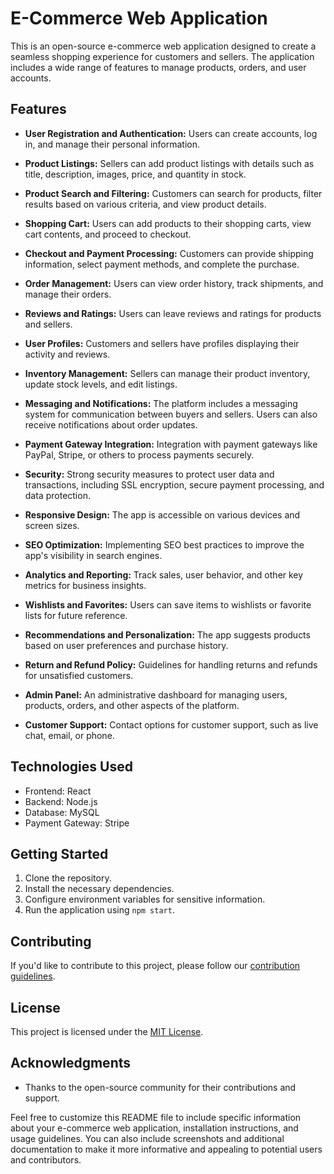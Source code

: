 # E-Commerce Web Application

This is an open-source e-commerce web application designed to create a seamless shopping experience for customers and sellers. The application includes a wide range of features to manage products, orders, and user accounts.

## Features

- **User Registration and Authentication:** Users can create accounts, log in, and manage their personal information.

- **Product Listings:** Sellers can add product listings with details such as title, description, images, price, and quantity in stock.

- **Product Search and Filtering:** Customers can search for products, filter results based on various criteria, and view product details.

- **Shopping Cart:** Users can add products to their shopping carts, view cart contents, and proceed to checkout.

- **Checkout and Payment Processing:** Customers can provide shipping information, select payment methods, and complete the purchase.

- **Order Management:** Users can view order history, track shipments, and manage their orders.

- **Reviews and Ratings:** Users can leave reviews and ratings for products and sellers.

- **User Profiles:** Customers and sellers have profiles displaying their activity and reviews.

- **Inventory Management:** Sellers can manage their product inventory, update stock levels, and edit listings.

- **Messaging and Notifications:** The platform includes a messaging system for communication between buyers and sellers. Users can also receive notifications about order updates.

- **Payment Gateway Integration:** Integration with payment gateways like PayPal, Stripe, or others to process payments securely.

- **Security:** Strong security measures to protect user data and transactions, including SSL encryption, secure payment processing, and data protection.

- **Responsive Design:** The app is accessible on various devices and screen sizes.

- **SEO Optimization:** Implementing SEO best practices to improve the app's visibility in search engines.

- **Analytics and Reporting:** Track sales, user behavior, and other key metrics for business insights.

- **Wishlists and Favorites:** Users can save items to wishlists or favorite lists for future reference.

- **Recommendations and Personalization:** The app suggests products based on user preferences and purchase history.

- **Return and Refund Policy:** Guidelines for handling returns and refunds for unsatisfied customers.

- **Admin Panel:** An administrative dashboard for managing users, products, orders, and other aspects of the platform.

- **Customer Support:** Contact options for customer support, such as live chat, email, or phone.

## Technologies Used

- Frontend: React
- Backend: Node.js
- Database: MySQL
- Payment Gateway: Stripe

## Getting Started

1. Clone the repository.
2. Install the necessary dependencies.
3. Configure environment variables for sensitive information.
4. Run the application using `npm start`.

## Contributing

If you'd like to contribute to this project, please follow our [contribution guidelines](CONTRIBUTING.md).

## License

This project is licensed under the [MIT License](LICENSE).

## Acknowledgments

- Thanks to the open-source community for their contributions and support.

Feel free to customize this README file to include specific information about your e-commerce web application, installation instructions, and usage guidelines. 
You can also include screenshots and additional documentation to make it more informative and appealing to potential users and contributors.
